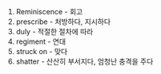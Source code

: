 1. Reminiscence - 회고
2. prescribe - 처방하다, 지시하다
3. duly - 적절한 절차에 따라
4. regiment - 연대
5. struck on - 맞다
6. shatter - 산산히 부서지다, 엄청난 충격을 주다
